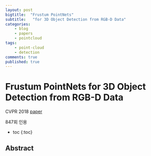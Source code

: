 ```yaml
---
layout: post
bigtitle:  "Frustum PointNets"
subtitle:   "for 3D Object Detection from RGB-D Data"
categories:
    - blog
    - papers
    - pointcloud
tags:
    - point-cloud
    - detection
comments: true
published: true
---
```




# Frustum PointNets for 3D Object Detection from RGB-D Data

CVPR 2018 [paper](https://openaccess.thecvf.com/content_cvpr_2018/papers/Qi_Frustum_PointNets_for_CVPR_2018_paper.pdf)

847회 인용

* toc
{:toc}

## Abstract
